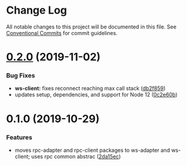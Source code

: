 # Change Log

All notable changes to this project will be documented in this file.
See [Conventional Commits](https://conventionalcommits.org) for commit guidelines.

# [0.2.0](https://github.com/rafamel/karmic/compare/v0.1.0...v0.2.0) (2019-11-02)


### Bug Fixes

* **ws-client:** fixes reconnect reaching max call stack ([db2f859](https://github.com/rafamel/karmic/commit/db2f859f4c94d32b6dbaeb77c25de7b616c35ad4))
* updates setup, dependencies, and support for Node 12 ([0c2e60b](https://github.com/rafamel/karmic/commit/0c2e60bb0aba07de4fcc67dff85c8cd5ebd54e38))





# 0.1.0 (2019-10-29)


### Features

* moves rpc-adapter and rpc-client packages to ws-adapter and ws-client; uses rpc common abstrac ([2da15ec](https://github.com/rafamel/karmic/commit/2da15ec1a2bf6b247faf7df36ef5a8e362690d13))
